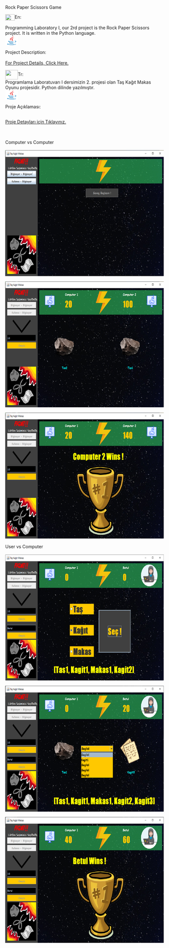 Rock Paper Scissors Game<br>

<img align="center" src="https://www.svgrepo.com/show/365950/usa.svg"  height="20" width="30" />En:</a><br>

Programming Laboratory I, our 2rd project is the Rock Paper Scissors project.
It is written in the Python language.<br>
<img align="center" src="https://raw.githubusercontent.com/devicons/devicon/master/icons/java/java-original.svg"  height="30" width="40" /></a><br>

Project Description:<br>
<br>
[For Project Details, Click Here.](https://github.com/betulbodurrr/Rock_Paper_Scissors/blob/main/Proje-2.pdf)



<img align="center" src="https://www.svgrepo.com/show/237418/turkey.svg"  height="30" width="40" />Tr:</a><br>
Programlama Laboratuvarı I dersimizin 2. projesi olan Taş Kağıt Makas Oyunu projesidir.
Python dilinde yazılmıştır.<br>
<img align="center" src="https://raw.githubusercontent.com/devicons/devicon/master/icons/java/java-original.svg"  height="30" width="40" /></a><br>

Proje Açıklaması:<br>
<br>

[Proje Detayları için Tıklayınız.](https://github.com/betulbodurrr/Rock_Paper_Scissors/blob/main/Proje-2.pdf)


<br><br>
Computer vs Computer<br><br>
<img align="center" src="https://github.com/betulbodurrr/Rock_Paper_Scissors/blob/main/resim_2024-01-30_215900063.png"  height="400" width="700" /></a><br><br>
<img align="center" src="https://github.com/betulbodurrr/Rock_Paper_Scissors/blob/main/resim_2024-01-30_215924912.png"  height="400" width="700" /></a><br><br>
<img align="center" src="https://github.com/betulbodurrr/Rock_Paper_Scissors/blob/main/resim_2024-01-30_215931776.png"  height="400" width="700" /></a><br><br>
User vs Computer<br><br>
<img align="center" src="https://github.com/betulbodurrr/Rock_Paper_Scissors/blob/main/resim_2024-01-30_220024025.png"  height="400" width="700" /></a><br><br>
<img align="center" src="https://github.com/betulbodurrr/Rock_Paper_Scissors/blob/main/resim_2024-01-30_220049920.png"  height="400" width="700" /></a><br><br>
<img align="center" src="https://github.com/betulbodurrr/Rock_Paper_Scissors/blob/main/resim_2024-01-30_220110517.png"  height="400" width="700" /></a><br><br>
